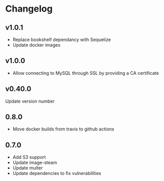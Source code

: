 # Changelog

## v1.0.1
* Replace bookshelf dependancy with Sequelize
* Update docker images

## v1.0.0
* Allow connecting to MySQL through SSL by providing a CA certificate

## v0.40.0
Update version number

## 0.8.0
* Move docker builds from travis to github actions

## 0.7.0
* Add S3 support
* Update image-steam
* Update multer
* Update dependencies to fix vulnerabilities
